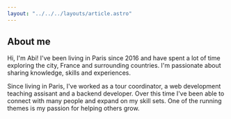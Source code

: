 ```yaml
---
layout: "../../../layouts/article.astro"
---
```


## About me

Hi, I'm Abi! I've been living in Paris since 2016 and have spent a lot of time exploring the city, France and surrounding countries. I'm passionate about sharing knowledge, skills and experiences.

Since living in Paris, I've worked as a tour coordinator, a web development teaching assisant and a backend developer. Over this time I've been able to connect with many people and expand on my skill sets. One of the running themes is my passion for helping others grow.
